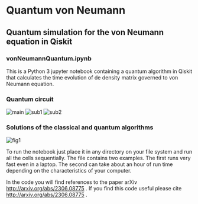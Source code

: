 # Quantum von Neumann 
## Quantum simulation for the von Neumann equation in Qiskit
### vonNeumannQuantum.ipynb

This is a Python 3 jupyter notebook containing a quantum algorithm
in Qiskit
that calculates the time evolution of de density matrix governed
to von Neumann equation.

### Quantum circuit
![main](https://github.com/alexkunold/Quantum-von-Neumann/assets/135926597/37aa3bc1-d556-4e43-8521-9b7cce544482)
![sub1](https://github.com/alexkunold/Quantum-von-Neumann/assets/135926597/3f7fa89a-fb09-47d8-9a7d-fd78d3622d05)
![sub2](https://github.com/alexkunold/Quantum-von-Neumann/assets/135926597/626ab83e-1b92-4188-9f38-9f7a2fe71647)
### Solutions of the classical and quantum algorithms
![fig1](https://github.com/alexkunold/Quantum-von-Neumann/assets/135926597/fdb5f0bc-f358-4d02-8b08-a6c8952e0c3e)

To run the notebook just place it in any directory on your file
system and run all the cells sequentially.
The file contains two examples. The first runs very fast even in a laptop.
The second can take about an hour of run time depending on the characteristics
of your computer.

In the code you will find references to the paper arXiv http://arxiv.org/abs/2306.08775 .
If you find this code useful please cite http://arxiv.org/abs/2306.08775 .

<!---
alexkunold/alexkunold is a ✨ special ✨ repository because its `README.md` (this file) appears on your GitHub profile.
You can click the Preview link to take a look at your changes.
--->
